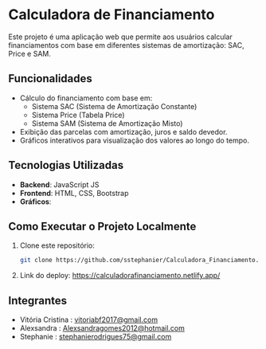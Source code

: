 # Calculadora de Financiamento

Este projeto é uma aplicação web que permite aos usuários calcular financiamentos com base em diferentes sistemas de amortização: SAC, Price e SAM.

## Funcionalidades

- Cálculo do financiamento com base em:
  - Sistema SAC (Sistema de Amortização Constante)
  - Sistema Price (Tabela Price)
  - Sistema SAM (Sistema de Amortização Misto)
- Exibição das parcelas com amortização, juros e saldo devedor.
- Gráficos interativos para visualização dos valores ao longo do tempo.

## Tecnologias Utilizadas

- **Backend**: JavaScript JS
- **Frontend**: HTML, CSS, Bootstrap
- **Gráficos**: 

## Como Executar o Projeto Localmente

1. Clone este repositório:
   ```bash
   git clone https://github.com/sstephanier/Calculadora_Financiamento.git

2. Link do deploy:
    https://calculadorafinanciamento.netlify.app/

## Integrantes

- Vitória Cristina : vitoriabf2017@gmail.com 
- Alexsandra : Alexsandragomes2012@hotmail.com
- Stephanie : stephanierodrigues75@gmail.com
